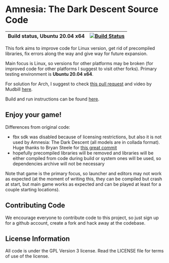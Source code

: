 # Amnesia: The Dark Descent Source Code

Build status, Ubuntu 20.04 x64 | [![Build Status](https://travis-ci.org/Kristian-Popov/AmnesiaTheDarkDescent.svg?branch=improvements-v2)](https://travis-ci.org/Kristian-Popov/AmnesiaTheDarkDescent)
----------------- | ---------------

This fork aims to improve code for Linux version, get rid of precompiled libraries, fix errors along the way and give way for future expansion.

Main focus is Linux, so versions for other platforms may be broken (for improved code for other platforms I suggest to visit other forks). Primary testing environment is **Ubuntu 20.04 x64**.

For solution for Arch, I suggest to check [this pull request](https://github.com/FrictionalGames/AmnesiaTheDarkDescent/pull/2) and video by Mudbill [here](https://youtu.be/sW9aDVUPCUM).

Build and run instructions can be found [here](BUILD.md).

Enjoy your game!
-------------------
Differences from original code:
 - fbx sdk was disabled because of licensing restrictions, but also it is not used by Amnesia: The Dark Descent (all models are in collada format).
 Huge thanks to Bryan Steele for [this great commit](https://github.com/brynet/Amnesia64/commit/4579f129622cf5607ba39e1fb99ff0cab440870c)
 - hopefully precompiled libraries will be removed and libraries will be either compiled from code during build or system ones will be used, so dependencies archive will not be necessary

Note that game is the primary focus, so launcher and editors may not work as expected (at the moment of writing this, they can be compiled but crash at start, but main game works as expected and can be played at least for a couple starting locations).

Contributing Code
-----------------
We encourage everyone to contribute code to this project, so just sign up for a github account, create a fork and hack away at the codebase.

License Information
-------------------
All code is under the GPL Version 3 license. Read the LICENSE file for terms of use of the license.
